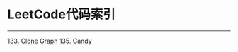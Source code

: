 # LeetCode代码索引

------
 [133. Clone Graph](https://github.com/xghc1991/Algorithm/blob/master/leetcode/cloneGraph.cpp)
 [135. Candy](https://github.com/xghc1991/Algorithm/blob/master/leetcode/candy.cpp)
